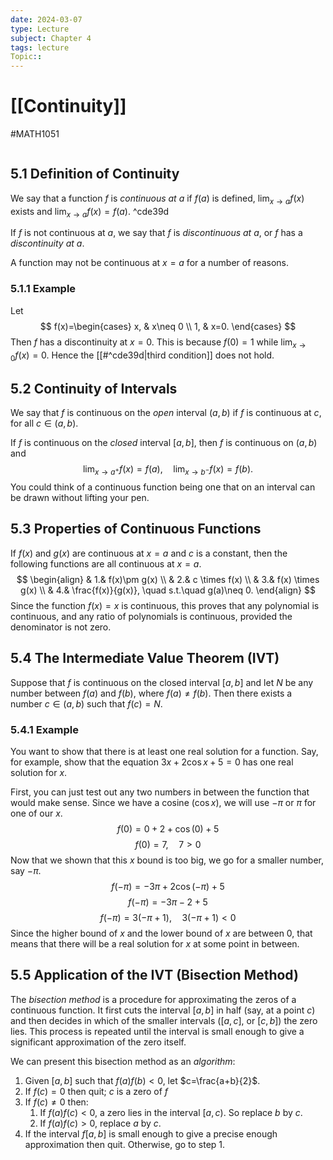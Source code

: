```yaml
---
date: 2024-03-07
type: Lecture
subject: Chapter 4
tags: lecture
Topic:: 
---
```

# [[Continuity]]
#MATH1051 

```toc
```


## 5.1 Definition of Continuity
We say that a function $f$ is *continuous at* $a$ if $f(a)$ is defined, $\lim_{ x \to a }f(x)$ exists and $\lim_{ x \to a }f(x)=f(a)$. ^cde39d

If $f$ is not continuous at $a$, we say that $f$ is *discontinuous at* $a$, or $f$ has a *discontinuity at* $a$.

A function may not be continuous at $x=a$ for a number of reasons.

### 5.1.1 Example

Let
$$
f(x)=\begin{cases}
x, & x\neq 0  \\
1, & x=0. 
\end{cases}
$$
Then $f$ has a discontinuity at $x=0$. This is because $f(0)=1$ while $\lim_{ x \to 0 }f(x)=0$. Hence the [[#^cde39d|third condition]] does not hold.

## 5.2 Continuity of Intervals

We say that $f$ is continuous on the *open* interval $(a,b)$ if $f$ is continuous at $c$, for all $c \in (a,b)$.

If $f$ is continuous on the *closed* interval $[a,b]$, then $f$ is continuous on $(a,b)$ and 
$$
\lim_{ x \to a^+ } f(x)=f(a), \quad \lim_{ x \to b^- } f(x)=f(b).
$$
You could think of a continuous function being one that on an interval can be drawn without lifting your pen.

## 5.3 Properties of Continuous Functions

If $f(x)$ and $g(x)$ are continuous at $x=a$ and $c$ is a constant, then the following functions are all continuous at $x=a$.
$$
\begin{align}
  & 1.& f(x)\pm g(x) \\
  & 2.& c \times f(x) \\
  & 3.& f(x) \times g(x) \\
  & 4.& \frac{f(x)}{g(x)}, \quad s.t.\quad g(a)\neq 0.
\end{align}
$$
Since the function $f(x)=x$ is continuous, this proves that any polynomial is continuous, and any ratio of polynomials is continuous, provided the denominator is not zero.

## 5.4 The Intermediate Value Theorem (IVT)

Suppose that $f$ is continuous on the closed interval $[a,b]$ and let $N$ be any number between $f(a)$ and $f(b)$, where $f(a)\neq f(b)$. Then there exists a number $c \in (a,b)$ such that $f(c)=N$.

### 5.4.1 Example

You want to show that there is at least one real solution for a function. Say, for example, show that the equation  $3x+2\cos x+5=0$ has one real solution for $x$.

First, you can just test out any two numbers in between the function that would make sense. Since we have a cosine ($\cos x$), we will use $-\pi$ or $\pi$ for one of our $x$.
$$
f(0) = 0+2+\cos(0)+5
$$
$$
f(0)=7,\quad 7>0
$$
Now that we shown that this $x$ bound is too big, we go for a smaller number, say $-\pi$.
$$
f(-\pi) = -3\pi+2\cos(-\pi)+5
$$
$$
f(-\pi)=-3\pi-2+5
$$
$$
f(-\pi) = 3(-\pi+1), \quad 3(-\pi+1)<0
$$
Since the higher bound of $x$ and the lower bound of $x$ are between 0, that means that there will be a real solution for $x$ at some point in between.

## 5.5 Application of the IVT (Bisection Method)
The *bisection method* is a procedure for approximating the zeros of a continuous function. It first cuts the interval $[a,b]$ in half (say, at a point $c$) and then decides in which of the smaller intervals ($[a,c]$, or $[c,b]$) the zero lies. This process is repeated until the interval is small enough to give a significant approximation of the zero itself.

We can present this bisection method as an *algorithm*:

1. Given $[a,b]$ such that $f(a)f(b)<0$, let $c=\frac{a+b}{2}$.
2. If $f(c)=0$ then quit; $c$ is a zero of $f$
3. If $f(c)\neq 0$ then:
	1. If $f(a)f(c)<0$, a zero lies in the interval $[a,c)$. So replace $b$ by $c$.
	2. If $f(a)f(c)>0$, replace $a$ by $c$.
4. If the interval $f[a,b]$ is small enough to give a precise enough approximation then quit. Otherwise, go to step 1.
